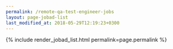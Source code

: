 ```yaml
---
permalink: /remote-qa-test-engineer-jobs
layout: page-jobad-list
last_modified_at: 2018-05-29T12:19:23+0300
---
```

{% include render_jobad_list.html permalink=page.permalink %}

